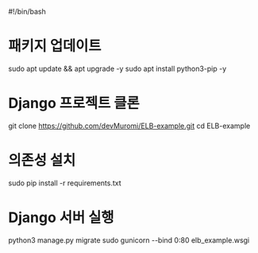 #!/bin/bash
# 패키지 업데이트
sudo apt update && apt upgrade -y
sudo apt install python3-pip -y

# Django 프로젝트 클론
git clone https://github.com/devMuromi/ELB-example.git
cd ELB-example

# 의존성 설치
sudo pip install -r requirements.txt

# Django 서버 실행
python3 manage.py migrate
sudo gunicorn --bind 0:80 elb_example.wsgi
